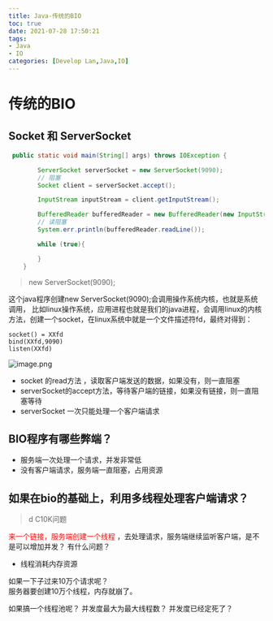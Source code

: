 ```yaml
---
title: Java-传统的BIO
toc: true
date: 2021-07-28 17:50:21
tags:
- Java
- IO
categories: [Develop Lan,Java,IO]
---
```





# 传统的BIO

## Socket 和 ServerSocket

```java
 public static void main(String[] args) throws IOException {

        ServerSocket serverSocket = new ServerSocket(9090);
        // 阻塞
        Socket client = serverSocket.accept();

        InputStream inputStream = client.getInputStream();

        BufferedReader bufferedReader = new BufferedReader(new InputStreamReader(inputStream));
        // 读阻塞
        System.err.println(bufferedReader.readLine());

        while (true){

        }
    }

```

> new ServerSocket(9090);

这个java程序创建new ServerSocket(9090);会调用操作系统内核，也就是系统调用，
比如linux操作系统，应用进程也就是我们的java进程，会调用linux的内核方法，创建一个socket，在linux系统中就是一个文件描述符fd，最终对得到：
```language
socket() = XXfd
bind(XXfd,9090)
listen(XXfd)
```

![image.png](https://sjwx.easydoc.xyz/47754217/files/kn1ecf3d.png)




- socket 的read方法 ，读取客户端发送的数据，如果没有，则一直阻塞
- serverSocket的accept方法，等待客户端的链接，如果没有链接，则一直阻塞等待
- serverSocket 一次只能处理一个客户端请求

## BIO程序有哪些弊端？

- 服务端一次处理一个请求，并发非常低
- 没有客户端请求，服务端一直阻塞，占用资源


## 如果在bio的基础上，利用多线程处理客户端请求？
>d C10K问题 

<font color=red>来一个链接，服务端创建一个线程</font> ，去处理请求，服务端继续监听客户端，是不是可以增加并发？
有什么问题？

- 线程消耗内存资源

如果一下子过来10万个请求呢？  
服务器要创建10万个线程，内存就崩了。

如果搞一个线程池呢？ 并发度最大为最大线程数？ 并发度已经定死了？
